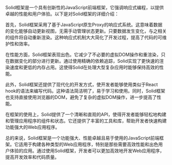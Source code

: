 Solid框架是一个具有创新性的JavaScript前端框架，它强调响应式编程，以提供卓越的性能和用户体验。以下是对Solid框架的详细介绍：

首先，Solid框架采用了基于JavaScript原生Proxy的响应式系统。这意味着数据的变化能够自动更新视图，无需手动管理状态更新。只要数据发生变化，与之相关的组件将自动重新渲染。这种响应式机制大大简化了开发过程，提高了代码的可维护性和效率。

在性能方面，Solid框架表现出色。它减少了不必要的虚拟DOM操作和重渲染，只在数据变化的部分进行更新。通过使用精确的依赖追踪，Solid实现了更快速的渲染速度和更低的内存占用。这使得Solid在处理大型复杂应用时能够保持高效的性能。

此外，Solid框架还提供了现代化的开发方式，使开发者能够使用类似于React hook的语法来编写代码。这种语法简洁明了，易于学习和使用。同时，Solid框架也支持直接使用浏览器的DOM，避免了复杂的虚拟DOM操作，进一步提高了性能。

在框架的使用上，Solid提供了一个清晰和直观的API，使得开发者能够轻松地构建和管理应用程序的组件和状态。它还提供了丰富的工具和库，帮助开发者快速构建功能强大的Web应用程序。

总的来说，Solid框架是一个功能强大、性能卓越且易于使用的JavaScript前端框架。它适用于构建各种类型的Web应用程序，特别是那些需要高效性能和出色用户体验的应用。通过使用Solid框架，开发者可以更加高效地开发Web应用程序，提高开发效率和代码质量。